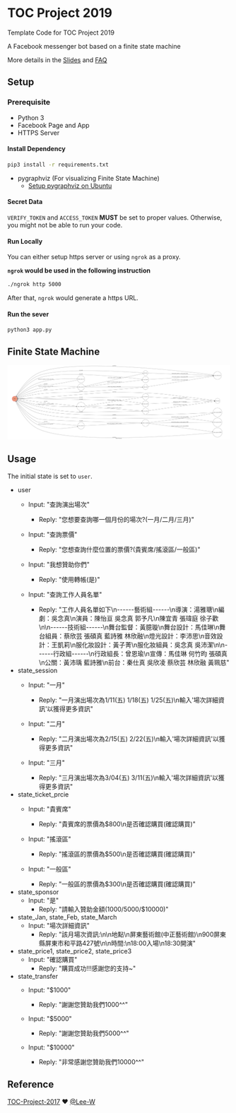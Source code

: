 # TOC Project 2019

Template Code for TOC Project 2019

A Facebook messenger bot based on a finite state machine

More details in the [Slides](https://hackmd.io/p/SkpBR-Yam#/) and [FAQ](https://hackmd.io/s/B1Xw7E8kN)

## Setup

### Prerequisite
* Python 3
* Facebook Page and App
* HTTPS Server

#### Install Dependency
```sh
pip3 install -r requirements.txt
```

* pygraphviz (For visualizing Finite State Machine)
    * [Setup pygraphviz on Ubuntu](http://www.jianshu.com/p/a3da7ecc5303)

#### Secret Data

`VERIFY_TOKEN` and `ACCESS_TOKEN` **MUST** be set to proper values.
Otherwise, you might not be able to run your code.

#### Run Locally
You can either setup https server or using `ngrok` as a proxy.

**`ngrok` would be used in the following instruction**

```sh
./ngrok http 5000
```

After that, `ngrok` would generate a https URL.

#### Run the sever

```sh
python3 app.py
```

## Finite State Machine
![fsm](./img/fsm.png)

## Usage
The initial state is set to `user`.

* user
	* Input: "查詢演出場次"
		* Reply: "您想要查詢哪一個月份的場次?(一月/二月/三月)"

	* Input: "查詢票價"
		* Reply: "您想查詢什麼位置的票價?(貴賓席/搖滾區/一般區)"

	* Input: "我想贊助你們"
		* Reply: "使用轉帳(是)"

	* Input: "查詢工作人員名單"
		* Reply: "工作人員名單如下\n------藝術組------\n導演：湯雅瑭\n編劇：吳念真\n演員：陳怡亘 吳念真 郭予凡\n陳宜青 張瑋庭 徐子歡\n\n------技術組------\n舞台監督：黃臆璇\n舞台設計：馬佳琳\n舞台組員：蔡欣芸 張碩真 藍詩雅 林欣融\n燈光設計：李沛思\n音效設計：王凱莉\n服化妝設計：黃子菁\n服化妝組員：吳念真 吳沛潔\n\n------行政組------\n行政組長：曾恩瑜\n宣傳：馬佳琳 何竹昀 張碩真\n公關：黃沛瑀 藍詩雅\n前台：秦仕真 吳欣凌 蔡欣芸 林欣融 黃珮慈"
* state_session
	* Input: "一月"
		* Reply: "一月演出場次為1/11(五) 1/18(五) 1/25(五)\n輸入'場次詳細資訊'以獲得更多資訊"

	* Input: "二月"
		* Reply: "二月演出場次為2/15(五) 2/22(五)\n輸入'場次詳細資訊'以獲得更多資訊"

	* Input: "三月"
		* Reply: "三月演出場次為3/04(五) 3/11(五)\n輸入'場次詳細資訊'以獲得更多資訊"
* state_ticket_prcie
	* Input: "貴賓席"
		* Reply: "貴賓席的票價為$800\n是否確認購買(確認購買)"

	* Input: "搖滾區"
		* Reply: "搖滾區的票價為$500\n是否確認購買(確認購買)"

	* Input: "一般區"
		* Reply: "一般區的票價為$300\n是否確認購買(確認購買)"
* state_sponsor
	* Input: "是"
		* Reply: "請輸入贊助金額($1000/$5000/$10000)"
* state_Jan, state_Feb, state_March
	* Input: "場次詳細資訊"
		* Reply: "該月場次資訊:\n\n地點\n屏東藝術館(中正藝術館)\n900屏東縣屏東市和平路427號\n\n時間:\n18:00入場\n18:30開演"
* state_price1, state_price2, state_price3
	* Input: "確認購買"
		* Reply: "購買成功!!!感謝您的支持~"
* state_transfer
	* Input: "$1000"
		* Reply: "謝謝您贊助我們1000^^"

	* Input: "$5000"
		* Reply: "謝謝您贊助我們5000^^"

	* Input: "$10000"
		* Reply: "非常感謝您贊助我們10000^^"




## Reference
[TOC-Project-2017](https://github.com/Lee-W/TOC-Project-2017) ❤️ [@Lee-W](https://github.com/Lee-W)
